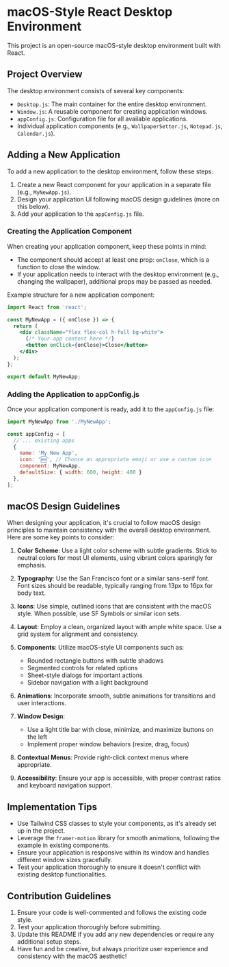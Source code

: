 # macOS-Style React Desktop Environment

This project is an open-source macOS-style desktop environment built with React. 

## Project Overview

The desktop environment consists of several key components:

- `Desktop.js`: The main container for the entire desktop environment.
- `Window.js`: A reusable component for creating application windows.
- `appConfig.js`: Configuration file for all available applications.
- Individual application components (e.g., `WallpaperSetter.js`, `Notepad.js`, `Calendar.js`).

## Adding a New Application

To add a new application to the desktop environment, follow these steps:

1. Create a new React component for your application in a separate file (e.g., `MyNewApp.js`).
2. Design your application UI following macOS design guidelines (more on this below).
3. Add your application to the `appConfig.js` file.

### Creating the Application Component

When creating your application component, keep these points in mind:

- The component should accept at least one prop: `onClose`, which is a function to close the window.
- If your application needs to interact with the desktop environment (e.g., changing the wallpaper), additional props may be passed as needed.

Example structure for a new application component:

```jsx
import React from 'react';

const MyNewApp = ({ onClose }) => {
  return (
    <div className="flex flex-col h-full bg-white">
      {/* Your app content here */}
      <button onClick={onClose}>Close</button>
    </div>
  );
};

export default MyNewApp;
```

### Adding the Application to appConfig.js

Once your application component is ready, add it to the `appConfig.js` file:

```javascript
import MyNewApp from './MyNewApp';

const appConfig = [
  // ... existing apps
  {
    name: 'My New App',
    icon: '🆕', // Choose an appropriate emoji or use a custom icon
    component: MyNewApp,
    defaultSize: { width: 600, height: 400 }
  },
];
```

## macOS Design Guidelines

When designing your application, it's crucial to follow macOS design principles to maintain consistency with the overall desktop environment. Here are some key points to consider:

1. **Color Scheme**: Use a light color scheme with subtle gradients. Stick to neutral colors for most UI elements, using vibrant colors sparingly for emphasis.

2. **Typography**: Use the San Francisco font or a similar sans-serif font. Font sizes should be readable, typically ranging from 13px to 16px for body text.

3. **Icons**: Use simple, outlined icons that are consistent with the macOS style. When possible, use SF Symbols or similar icon sets.

4. **Layout**: Employ a clean, organized layout with ample white space. Use a grid system for alignment and consistency.

5. **Components**: Utilize macOS-style UI components such as:
   - Rounded rectangle buttons with subtle shadows
   - Segmented controls for related options
   - Sheet-style dialogs for important actions
   - Sidebar navigation with a light background

6. **Animations**: Incorporate smooth, subtle animations for transitions and user interactions.

7. **Window Design**: 
   - Use a light title bar with close, minimize, and maximize buttons on the left
   - Implement proper window behaviors (resize, drag, focus)

8. **Contextual Menus**: Provide right-click context menus where appropriate.

9. **Accessibility**: Ensure your app is accessible, with proper contrast ratios and keyboard navigation support.

## Implementation Tips

- Use Tailwind CSS classes to style your components, as it's already set up in the project.
- Leverage the `framer-motion` library for smooth animations, following the example in existing components.
- Ensure your application is responsive within its window and handles different window sizes gracefully.
- Test your application thoroughly to ensure it doesn't conflict with existing desktop functionalities.

## Contribution Guidelines

1. Ensure your code is well-commented and follows the existing code style.
2. Test your application thoroughly before submitting.
3. Update this README if you add any new dependencies or require any additional setup steps.
4. Have fun and be creative, but always prioritize user experience and consistency with the macOS aesthetic!
